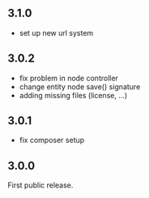 ## 3.1.0

  - set up new url system

## 3.0.2

  - fix problem in node controller
  - change entity node save() signature
  - adding missing files (license, ...)

## 3.0.1

  - fix composer setup

## 3.0.0

First public release.
